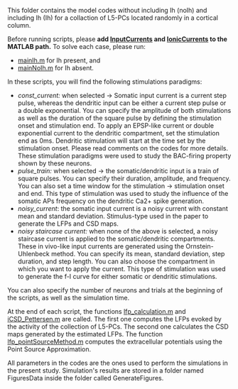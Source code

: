 This folder contains the model codes without including Ih (noIh) and including Ih (Ih) for a collaction of L5-PCs located randomly in a cortical column.

Before running scripts, please **add [InputCurrents](/InputCurrents) and [IonicCurrents](/IonicCurrents) to the MATLAB path.**
To solve each case, please run:
- [mainIh.m](mainIh.m) for Ih present, and
- [mainNoIh.m](mainNoIh.m) for Ih absent.

In these scripts, you will find the following stimulations paradigms:
- *const_current:* when selected -> Somatic input current is a current step pulse, whereas the dendritic input can be either a current step pulse or a double exponential. You can specify the amplitude of both stimulations as well as the duration of the square pulse by defining the stimulation onset and stimulation end. To apply an EPSP-like current or double exponential current to the dendritic compartment, set the stimulation end as 0ms. Dendritic stimulation will start at the time set by the stimulation onset. Please read comments on the codes for more details. These stimulation paradigms were used to study the BAC-firing property shown by these neurons.
- *pulse_train:*  when selected -> the somatic/dendritic input is a train of square pulses. You can specify their duration, amplitude, and frequency. You can also set a time window for the stimulation -> stimulation onset and end. This type of stimulation was used to study the influence of the somatic APs frequency on the dendritic Ca2+ spike generation.   
- *noisy_current*: the somatic input current is a noisy current with constant mean and standard deviation. Stimulus-type used in the paper to generate the LFPs and CSD maps.
- *noisy staircase current:* when none of the above is selected, a noisy staircase current is applied to the somatic/dendritic compartments. These in vivo-like input currents are generated using the Ornstein-Uhlenbeck method. You can specify its mean, standard deviation, step duration, and step length. You can also choose the compartment in which you want to apply the current. This type of stimulation was used to generate the f-I curve for either somatic or dendritic stimulations.

You can also specify the number of neurons and trials at the beginning of the scripts, as well as the simulation time.

At the end of each script, the functions [lfp_calculation.m](lfp_calculation.m) and [iCSD_Pettersen.m](iCSD_Pettersen.m) are called. The first one computes the LFPs evoked by the activity of the collection of L5-PCs. The second one calculates the CSD maps generated by the estimated LFPs. The function [lfp_pointSourceMethod.m](lfp_pointSourceMethod.m) computes the extracellular potentials using the Point Source Approximation.

All parameters in the codes are the ones used to perform the simulations in the present study. Simulation's results are stored in a folder named FiguresData inside the folder called GenerateFigures.

